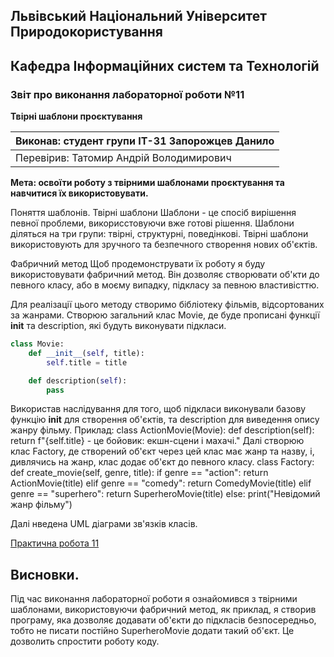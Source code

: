 ## Львівський Національний Університет Природокористування
## Кафедра Інформаційних систем та Технологій


### Звіт про виконання лабораторної роботи №11
**Твірні шаблони проєктування**


| Виконав: студент групи ІТ-31 Запорожцев Данило |
| ---------------------------------------------- |
| Перевірив: Татомир Андрій Володимирович        |

**Мета: освоїти роботу з твірними шаблонами проєктування та навчитися їх використовувати.**

Поняття шаблонів. Твірні шаблони
Шаблони - це спосіб вирішення певної проблеми, викорисстовуючи вже готові рішення.
Шаблони діляться на три групи: твірні, структурні, поведінкові.
Твірні шаблони використовують для зручного та безпечного створення нових об'єктів.

Фабричний метод
Щоб продемонструвати їх роботу я буду використовувати фабричний метод. Він дозволяє створювати об'кти до певного класу, або в моєму випадку, підкласу за певною властивісттю.

Для реалізації цього методу створимо бібліотеку фільмів, відсортованих за жанрами.
Створюю загальний клас Movie, де буде прописані функції __init__ та description, які будуть виконувати підкласи.
``` py
class Movie:
    def __init__(self, title):
        self.title = title

    def description(self):
        pass
```
Використав наслідування для того, щоб підкласи виконували базову функцію __init__ для створення об'єктів, та description для виведення опису жанру фільму. Приклад:
class ActionMovie(Movie):
    def description(self):
        return f"{self.title} - це бойовик: екшн-сцени і махачі."
Далі створюю клас Factory, де створений об'єкт через цей клас має жанр та назву, і, дивлячись на жанр, клас додає об'єкт до певного класу.
class Factory:
    def create_movie(self, genre, title):
        if genre == "action":
            return ActionMovie(title)
        elif genre == "comedy":
            return ComedyMovie(title)
        elif genre == "superhero":
            return SuperheroMovie(title)
        else:
            print("Невідомий жанр фільму")

Далі нведена UML діаграми зв'язків класів.

[Практична робота 11](./Creational_pattern.py)

## Висновки. 

 Під час виконання лабораторної роботи я ознайомився з твірними шаблонами, використовуючи фабричний метод, як приклад, я створив програму, яка дозволяє додавати об'єкти до підкласів безпосередньо, тобто не писати постійно SuperheroMovie додати такий об'єкт. Це дозволить спростити роботу коду.
